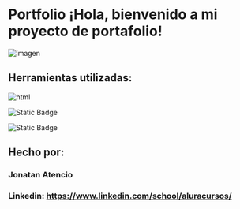 # Portfolio ¡Hola, bienvenido a mi proyecto de portafolio!

![imagen](https://user-images.githubusercontent.com/77756047/211304452-220fedf0-f91b-490f-8a65-a60ce860bc5c.png)

## Herramientas utilizadas:

![html](https://img.shields.io/badge/HTML-orange)

![Static Badge](https://img.shields.io/badge/CSS-light_blue)


![Static Badge](https://img.shields.io/badge/Flex--Box-%23d22ce3)


## Hecho por:

### Jonatan Atencio

### Linkedin: https://www.linkedin.com/school/aluracursos/